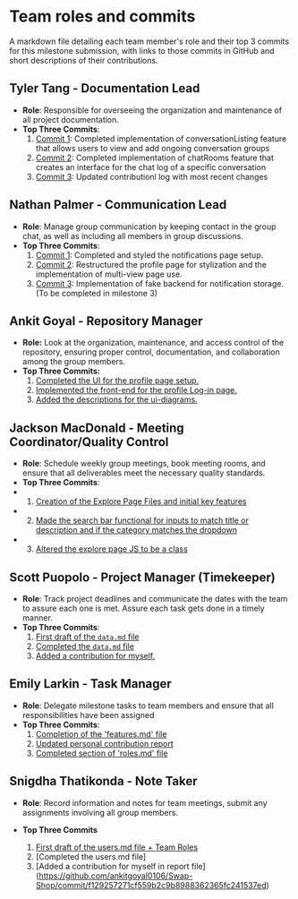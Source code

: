 # Team roles and commits

A markdown file detailing each team member's role and their top 3 commits for this milestone submission, with links to those commits in GitHub and short descriptions of their contributions.

## Tyler Tang - Documentation Lead

- **Role**: Responsible for overseeing the organization and maintenance of all project documentation.
- **Top Three Commits**:
  1. [Commit 1](https://github.com/ankitgoyal0106/Swap-Shop/commit/8c6267cdc375995335f2dba1dda6e72c13d4d361): Completed implementation of conversationListing feature that allows users to view and add ongoing conversation groups
  2. [Commit 2](https://github.com/ankitgoyal0106/Swap-Shop/commit/c4325367e9fb4a8687d388615aa77f72aed502d3): Completed implementation of chatRooms feature that creates an interface for the chat log of a specific conversation
  3. [Commit 3](https://github.com/ankitgoyal0106/Swap-Shop/commit/d36cab0cf806127ae0105c3c077f57ef517513c6): Updated contributionl log with most recent changes

## Nathan Palmer - Communication Lead

- **Role**: Manage group communication by keeping contact in the group chat, as well as including all members in group discussions.
- **Top Three Commits**:
   1. [Commit 1](https://github.com/ankitgoyal0106/Swap-Shop/commit/5047e6895db59ea05080a97d7253d4fee929a7de): Completed and styled the notifications page setup.
   2. [Commit 2](https://github.com/ankitgoyal0106/Swap-Shop/commit/402525c6ec42b76227874e8c2cee6d846985dc90): Restructured the profile page for stylization and the implementation of multi-view page use.
   3. [Commit 3](https://github.com/ankitgoyal0106/Swap-Shop/commit/07cfd63d5261ef09abd0d50bc2b4201844f37af6): Implementation of fake backend for notification storage. (To be completed in milestone 3)

## Ankit Goyal - Repository Manager

- **Role:** Look at the organization, maintenance, and access control of the repository, ensuring proper control, documentation, and collaboration among the group members.
- **Top Three Commits:**
   1. [Completed the UI for the profile page setup.](https://github.com/ankitgoyal0106/Swap-Shop/commit/75e1eeddc09c7f1d375bd9f19fa1473a3fc81143)
   2. [Implemented the front-end for the profile Log-in page.](https://github.com/ankitgoyal0106/Swap-Shop/commit/edb19579980705a2c8455d3a36ce75eb88115ca9)
   3. [Added the descriptions for the ui-diagrams.](https://github.com/ankitgoyal0106/Swap-Shop/commit/4799dcfb649ad157a01541ad4e344f6f31e565da)

## Jackson MacDonald - Meeting Coordinator/Quality Control

- **Role**: Schedule weekly group meetings, book meeting rooms, and ensure that all deliverables meet the necessary quality standards.
- **Top Three Commits**:
-  1. [Creation of the Explore Page Files and initial key features](https://github.com/ankitgoyal0106/Swap-Shop/commit/ac4a778e5356dc5a5a0c7931ce05fe8cf1e9abeb)
- 2. [Made the search bar functional for inputs to match title or description and if the category matches the dropdown](https://github.com/ankitgoyal0106/Swap-Shop/commit/831678c7fea11d8e5417c593afe8c24dd312dac3)
-  3. [Altered the explore page JS to be a class](https://github.com/ankitgoyal0106/Swap-Shop/commit/9de56d87ccc63029eadd3c30873cd02688ad0d6e)

## Scott Puopolo - Project Manager (Timekeeper)

- **Role**: Track project deadlines and communicate the dates with the team to assure each one is met. Assure each task gets done in a timely manner.
- **Top Three Commits**:
   1. [First draft of the `data.md` file](https://github.com/ankitgoyal0106/326-Group-Project/commit/65a4ec9c19b64f6505597d11f829252e04b70474)
   2. [Completed the `data.md` file](https://github.com/ankitgoyal0106/326-Group-Project/commit/3e203fa36cd2285dd02c9cc6bd71911698874c32)
   3. [Added a contribution for myself.](https://github.com/ankitgoyal0106/326-Group-Project/commit/ab1e3e111cc9d63a2653d786a2d12b5d3c6c8a5c)

## Emily Larkin - Task Manager

- **Role**: Delegate milestone tasks to team members and ensure that all responsibilities have been assigned
- **Top Three Commits**:
   1. [Completion of the 'features.md' file](https://github.com/ankitgoyal0106/Swap-Shop/commit/ce047b6cce4d98d0f3c854db2ae32e1bab28c55a)
   2. [Updated personal contribution report](https://github.com/ankitgoyal0106/Swap-Shop/commit/28a178e7c1c913a21cb8f931381c3adb26ebe2d6)
   3. [Completed section of 'roles.md' file](https://github.com/ankitgoyal0106/Swap-Shop/commit/5911a958ab61a76f9d327c75ad2c092d94604ec0)

## Snigdha Thatikonda - Note Taker

- **Role**: Record information and notes for team meetings, submit any assignments involving all group members.

- **Top Three Commits**
   1. [First draft of the users.md file + Team Roles](https://github.com/ankitgoyal0106/Swap-Shop/commit/5813d410a8341f2daf6ca199776fae717fa2f802)
   2. [Completed the users.md file]
   3. [Added a contribution for myself in report file] (https://github.com/ankitgoyal0106/Swap-Shop/commit/f129257271cf559b2c9b8988362365fc241537ed)
